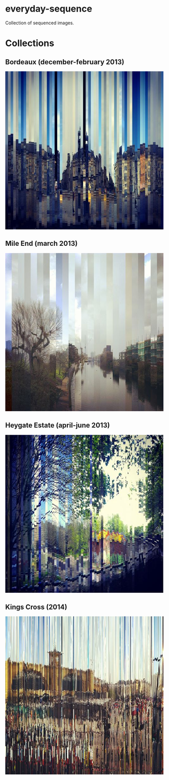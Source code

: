 # everyday-sequence

Collection of sequenced images.

# Collections

## Bordeaux (december-february 2013)

![](bordeaux-thumb.jpg)

## Mile End (march 2013)

![](mile-end-thumb.jpg)

## Heygate Estate (april-june 2013)

![](heygate-estate-thumb.jpg)

## Kings Cross (2014)

![](kings-cross-2014-thumb.jpg)